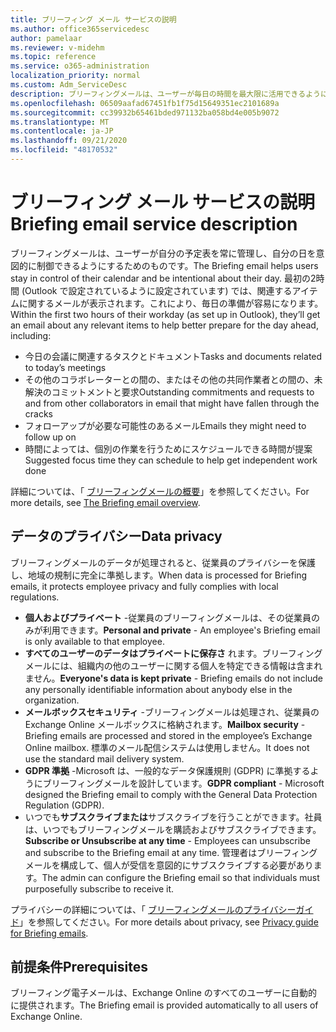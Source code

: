 ```yaml
---
title: ブリーフィング メール サービスの説明
ms.author: office365servicedesc
author: pamelaar
ms.reviewer: v-midehm
ms.topic: reference
ms.service: o365-administration
localization_priority: normal
ms.custom: Adm_ServiceDesc
description: ブリーフィングメールは、ユーザーが毎日の時間を最大限に活用できるようにします。 さまざまな要素にまたがる機会を特定し、タイムリーな事前通知を提供します。
ms.openlocfilehash: 06509aafad67451fb1f75d15649351ec2101689a
ms.sourcegitcommit: cc39932b65461bded971132ba058bd4e005b9072
ms.translationtype: MT
ms.contentlocale: ja-JP
ms.lasthandoff: 09/21/2020
ms.locfileid: "48170532"
---
```

# <a name="briefing-email-service-description"></a><span data-ttu-id="a9d15-104">ブリーフィング メール サービスの説明</span><span class="sxs-lookup"><span data-stu-id="a9d15-104">Briefing email service description</span></span>

<span data-ttu-id="a9d15-105">ブリーフィングメールは、ユーザーが自分の予定表を常に管理し、自分の日を意図的に制御できるようにするためのものです。</span><span class="sxs-lookup"><span data-stu-id="a9d15-105">The Briefing email helps users stay in control of their calendar and be intentional about their day.</span></span> <span data-ttu-id="a9d15-106">最初の2時間 (Outlook で設定されているように設定されています) では、関連するアイテムに関するメールが表示されます。これにより、毎日の準備が容易になります。</span><span class="sxs-lookup"><span data-stu-id="a9d15-106">Within the first two hours of their workday (as set up in Outlook), they’ll get an email about any relevant items to help better prepare for the day ahead, including:</span></span>

* <span data-ttu-id="a9d15-107">今日の会議に関連するタスクとドキュメント</span><span class="sxs-lookup"><span data-stu-id="a9d15-107">Tasks and documents related to today’s meetings</span></span>
* <span data-ttu-id="a9d15-108">その他のコラボレーターとの間の、またはその他の共同作業者との間の、未解決のコミットメントと要求</span><span class="sxs-lookup"><span data-stu-id="a9d15-108">Outstanding commitments and requests to and from other collaborators in email that might have fallen through the cracks</span></span>
* <span data-ttu-id="a9d15-109">フォローアップが必要な可能性のあるメール</span><span class="sxs-lookup"><span data-stu-id="a9d15-109">Emails they might need to follow up on</span></span>
* <span data-ttu-id="a9d15-110">時間によっては、個別の作業を行うためにスケジュールできる時間が提案</span><span class="sxs-lookup"><span data-stu-id="a9d15-110">Suggested focus time they can schedule to help get independent work done</span></span>

<span data-ttu-id="a9d15-111">詳細については、「 [ブリーフィングメールの概要](https://docs.microsoft.com/Briefing/be-overview)」を参照してください。</span><span class="sxs-lookup"><span data-stu-id="a9d15-111">For more details, see [The Briefing email overview](https://docs.microsoft.com/Briefing/be-overview).</span></span>

## <a name="data-privacy"></a><span data-ttu-id="a9d15-112">データのプライバシー</span><span class="sxs-lookup"><span data-stu-id="a9d15-112">Data privacy</span></span>

<span data-ttu-id="a9d15-113">ブリーフィングメールのデータが処理されると、従業員のプライバシーを保護し、地域の規制に完全に準拠します。</span><span class="sxs-lookup"><span data-stu-id="a9d15-113">When data is processed for Briefing emails, it protects employee privacy and fully complies with local regulations.</span></span>

* <span data-ttu-id="a9d15-114">**個人およびプライベート** -従業員のブリーフィングメールは、その従業員のみが利用できます。</span><span class="sxs-lookup"><span data-stu-id="a9d15-114">**Personal and private** - An employee's Briefing email is only available to that employee.</span></span>
* <span data-ttu-id="a9d15-115">**すべてのユーザーのデータはプライベートに保存さ** れます。ブリーフィングメールには、組織内の他のユーザーに関する個人を特定できる情報は含まれません。</span><span class="sxs-lookup"><span data-stu-id="a9d15-115">**Everyone's data is kept private** - Briefing emails do not include any personally identifiable information about anybody else in the organization.</span></span>
* <span data-ttu-id="a9d15-116">**メールボックスセキュリティ** -ブリーフィングメールは処理され、従業員の Exchange Online メールボックスに格納されます。</span><span class="sxs-lookup"><span data-stu-id="a9d15-116">**Mailbox security** - Briefing emails are processed and stored in the employee’s Exchange Online mailbox.</span></span> <span data-ttu-id="a9d15-117">標準のメール配信システムは使用しません。</span><span class="sxs-lookup"><span data-stu-id="a9d15-117">It does not use the standard mail delivery system.</span></span>
* <span data-ttu-id="a9d15-118">**GDPR 準拠** -Microsoft は、一般的なデータ保護規則 (GDPR) に準拠するようにブリーフィングメールを設計しています。</span><span class="sxs-lookup"><span data-stu-id="a9d15-118">**GDPR compliant** - Microsoft designed the Briefing email to comply with the General Data Protection Regulation (GDPR).</span></span>
* <span data-ttu-id="a9d15-119">いつでも**サブスクライブまたは**サブスクライブを行うことができます。社員は、いつでもブリーフィングメールを購読およびサブスクライブできます。</span><span class="sxs-lookup"><span data-stu-id="a9d15-119">**Subscribe or Unsubscribe at any time** - Employees can unsubscribe and subscribe to the Briefing email at any time.</span></span> <span data-ttu-id="a9d15-120">管理者はブリーフィングメールを構成して、個人が受信を意図的にサブスクライブする必要があります。</span><span class="sxs-lookup"><span data-stu-id="a9d15-120">The admin can configure the Briefing email so that individuals must purposefully subscribe to receive it.</span></span>

<span data-ttu-id="a9d15-121">プライバシーの詳細については、「 [ブリーフィングメールのプライバシーガイド](https://docs.microsoft.com/Briefing/be-privacy)」を参照してください。</span><span class="sxs-lookup"><span data-stu-id="a9d15-121">For more details about privacy, see [Privacy guide for Briefing emails](https://docs.microsoft.com/Briefing/be-privacy).</span></span>

## <a name="prerequisites"></a><span data-ttu-id="a9d15-122">前提条件</span><span class="sxs-lookup"><span data-stu-id="a9d15-122">Prerequisites</span></span>

<span data-ttu-id="a9d15-123">ブリーフィング電子メールは、Exchange Online のすべてのユーザーに自動的に提供されます。</span><span class="sxs-lookup"><span data-stu-id="a9d15-123">The Briefing email is provided automatically to all users of Exchange Online.</span></span>

